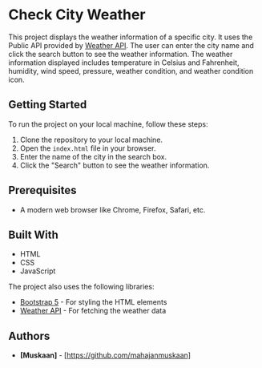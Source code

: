 # Check City Weather

This project displays the weather information of a specific city. It uses the Public API provided by [Weather API](https://www.weatherapi.com/). The user can enter the city name and click the search button to see the weather information. The weather information displayed includes temperature in Celsius and Fahrenheit, humidity, wind speed, pressure, weather condition, and weather condition icon.

## Getting Started

To run the project on your local machine, follow these steps:

1. Clone the repository to your local machine.
2. Open the `index.html` file in your browser.
3. Enter the name of the city in the search box.
4. Click the "Search" button to see the weather information.

## Prerequisites

- A modern web browser like Chrome, Firefox, Safari, etc.

## Built With

- HTML
- CSS
- JavaScript

The project also uses the following libraries:

- [Bootstrap 5](https://getbootstrap.com/) - For styling the HTML elements
- [Weather API](https://www.weatherapi.com/) - For fetching the weather data

## Authors

- **[Muskaan]** - [https://github.com/mahajanmuskaan]
